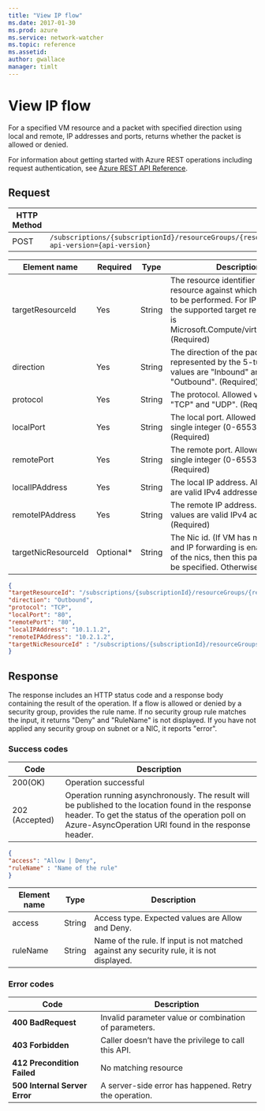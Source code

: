 ```yaml
---
title: "View IP flow"
ms.date: 2017-01-30
ms.prod: azure
ms.service: network-watcher
ms.topic: reference
ms.assetid: 
author: gwallace
manager: timlt
---
```


# View IP flow

For a specified VM resource and a packet with specified direction using local and remote, IP addresses and ports, returns whether the packet is allowed or denied.

For information about getting started with Azure REST operations including request authentication, see [Azure REST API Reference](../../../../index.md).

## Request

| HTTP Method | URI|  
| ----------- |----|  
| POST | `/subscriptions/{subscriptionId}/resourceGroups/{resourceGroupName}/providers/Microsoft.Network/networkWatchers/{networkWatcherName}/ipFlowVerify?api-version={api-version}` |

| Element name | Required | Type | Description |
| --- | --- | --- | --- |
| targetResourceId | Yes | String | The resource identifier of the target resource against which the action is to be performed. For IP Flow Verify the supported target resource type is Microsoft.Compute/virtualMachines/ (Required) |
| direction | Yes | String | The direction of the packet represented by the 5-tuple. Allowed values are "Inbound" and "Outbound". (Required) |
| protocol | Yes | String | The protocol. Allowed values are "TCP" and "UDP". (Required) |
| localPort | Yes | String | The local port. Allowed values are single integer (0-65535). (Required) |
| remotePort | Yes| String | The remote port. Allowed values are single integer (0-65535). (Required) |
| localIPAddress | Yes | String | The local IP address. Allowed values are valid IPv4 addresses. (Required) |
| remoteIPAddress | Yes | String | The remote IP address. Allowed values are valid IPv4 addresses. (Required) |
| targetNicResourceId | Optional* | String | The Nic id. (If VM has multiple nics and IP forwarding is enabled on any of the nics, then this parameter must be specified. Otherwise optional.) |

```json
{ 
"targetResourceId": "/subscriptions/{subscriptionId}/resourceGroups/{resourceGroupName}/providers/Microsoft.compute/virtualMachine/{vmName}", 
"direction": "Outbound", 
"protocol": "TCP", 
"localPort": "80", 
"remotePort": "80", 
"localIPAddress": "10.1.1.2", 
"remoteIPAddress": "10.2.1.2", 
"targetNicResourceId" : "/subscriptions/{subscriptionId}/resourceGroups/{resourceGroupName}/providers/Microsoft.Network/networkInterfaces/{vmNICName}" 
}
```

## Response  

The response includes an HTTP status code and a response body containing the result of the operation.
If a flow is allowed or denied by a security group, provides the rule name. If no security group rule matches the input, it returns "Deny" and "RuleName" is not displayed. If you have not applied any security group on subnet or a NIC, it reports "error".

### Success codes

| Code | Description |
| ---- | ----------- |
|200(OK) | Operation successful|
|202 (Accepted) | Operation running asynchronously. The result will be published to the location found in the response header. To get the status of the operation poll on Azure-AsyncOperation URI found in the response header.|

```json
{ 
"access": "Allow | Deny", 
"ruleName" : "Name of the rule" 
}
```

|Element name |Type |Description|
|---|---|---|
|access |String| Access type. Expected values are Allow and Deny.|
|ruleName |String| Name of the rule. If input is not matched against any security rule, it is not displayed.|

### Error codes

| Code | Description |
| ---- | ----------- |
| **400 BadRequest** | Invalid parameter value or combination of parameters. | 
| **403 Forbidden** | Caller doesn’t have the privilege to call this API. |
| **412 Precondition Failed** | No matching resource |
| **500 Internal Server Error** |  A server-side error has happened. Retry the operation. |     



 
